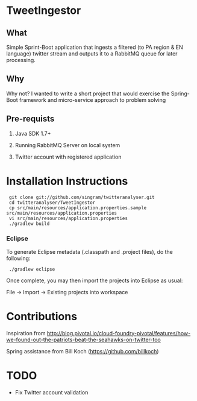 # TweetIngestor

## What

Simple Sprint-Boot application that ingests a filtered (to PA region & EN language) twitter stream and outputs it to a RabbitMQ queue for later processing.

## Why
Why not?  I wanted to write a short project that would exercise the Spring-Boot framework and micro-service approach to problem solving

## Pre-requists

1. Java SDK 1.7+

2. Running RabbitMQ Server on local system

3. Twitter account with registered application

# Installation Instructions

```
 git clone git://github.com/singram/twitteranalyser.git
 cd twitteranalyser/TweetIngestor
 cp src/main/resources/application.properties.sample src/main/resources/application.properties
 vi src/main/resources/application.properties
 ./gradlew build
```

### Eclipse

To generate Eclipse metadata (.classpath and .project files), do the following:
```
 ./gradlew eclipse
```
Once complete, you may then import the projects into Eclipse as usual:

 File -> Import -> Existing projects into workspace

# Contributions

Inspiration from http://blog.pivotal.io/cloud-foundry-pivotal/features/how-we-found-out-the-patriots-beat-the-seahawks-on-twitter-too

Spring assistance from Bill Koch (https://github.com/billkoch)

# TODO
- Fix Twitter account validation

